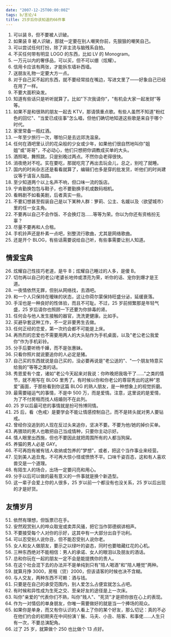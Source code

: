 ```yaml
---
date: "2007-12-25T00:00:00Z"
tags: b/言论/4
title: 25岁后你该知道的66件事
---
```


1. 可以装 B，但不要被人识破。
2. 如果装 B 被人识破，那就一定要在别人嘲笑你前，先狠狠的嘲笑自己。
3. 可以尝试任何打扮，除了非主流与脑残系自拍。
4. 不买任何带有明显 LOGO 的东西，比如 LV 的 Monogram。
5. 一万元以内的奢侈品，可以买，但不可以绷（炫耀）。
6. 信用卡应该有两张，才能拆东墙补西墙。
7. 送朋友礼物一定要大方一点。
8. 对于自己买不起的东西，就不要经常挂在嘴边，写进文里了——好象自己已经在用了一样。 
9. 不要大面积染发。
10. 知道有些话只是听听就算了。比如"下次我请你"，"有机会大家一起发财"等等。
11. 如果不是和很熟的朋友一起去 KTV，那请慎重点歌。有些人虽然不知道"粉红色的回忆"、"当爱已成往事"怎么唱，但他们确切地知道这些歌是来自于哪个时代。
12. 家里常备一瓶红酒。
13. 一年至少旅行一次，哪怕只是去远郊洗温泉。
14. 任何在酒吧里认识的花朵般的少女或少年，如果他们很自然地叫你"姐姐"或"哥哥"，不必动心，他们只想把你调教成买单的大头。 
15. 酒照喝，舞照跳，只是别晚过两点。不然你会老得很快。
16. 消夜绝对不吃。实在要吃，那就吃完了再出去玩会儿，总之，别吃了就睡。
17. 国内的时尚杂志还是看看就算了，编辑们也多是穿的批发货，听他们的时尚建议等于请盲人指路。
18. 至少知道两个以上名声不响，但口味一流的饭店。
19. 宁肯勤换包包与鞋子，也不要勤换手机或数码相机。
20. 看韩剧不如看美剧，后者真实一些。
21. 不要幻想甚至假装自己是以下某种人群：箩莉、公主、名媛以及〈欲望城市〉里的任一女主角。 
22. 不要再以自己不会作饭、不会换灯泡……等等为荣。你以为你还有资格扮无辜？
23. 尽量不要再和人合租。
24. 手机铃声还是朴素一点吧，别整流行歌曲，尤其是网络歌曲。
25. 还是开个 BLOG，有些话需要说给自己听，有些事需要让别人知道。

## 情爱宝典
26. 炫耀自己性技巧老道，是牛 B；炫耀自己睡过的人多，是傻 B。
27. 切勿再以自己的老公/老婆长地帅或漂亮为荣，听你的话、宠你到爆才是王道。
28. 一夜情依然无罪，但别从网络找，去酒吧。
29. 和一个人只保持在暧昧的状态，这让你荷尔蒙保持旺盛分泌，延缓衰落。
30. 手淫也是一种良好的性体验，而且不可耻。不过，25 岁前频繁那是年轻气盛，25 岁后请你也照顾一下还要为你排毒的肾。
31. 任何会与他人发生接触的器官，洗洗更健康。比如手。
32. 买避孕套这种工作，不一定非要男生去做。
33. 任何正经的恋爱，第一次约会都不可能是上床。
34. 再热烈的恋爱也不需要用两人的大头贴作为手机桌面，以及"老公老公我爱你"作为手机彩铃。 
35. 分手后要听杨千嬅，而不是张惠妹。
36. 只看你照片就说要追你的人必定是猪。
37. 自己买的东西就说是自己买的，没必要再说是"老公送的"、"一个朋友特意买给我的"等等之类的话。
38. 秀恩爱有个度，诸如"老公今天起来对我说：你昨晚把我吸干了……"之类的情节，就不用写在 BLOG 里秀了。有时候以你和你老公的尊容秀出的这种"恩爱"画面，于那些看到你这篇 BLOG 的熟人朋友，是一种想象上的视觉折磨。
39. 最需要碰运气的事情，不是中 500 万，而是爱情。注意，这里说的是爱情，为了不付房租而找人结婚则不在此列。 
40. 25 岁以后最可悲的事情就是扮可怜博同情。
41. 25 后，看〈色戒〉是要学会不能让情感控制自己，而不是转头就对男人要钻戒。
42. 曾经你没追到的人现在反过头来追你，坚决不要。不要为他/她的掉价买单。
43. 再猥琐的男人也敢把自己当成情种，只要你主动示好。
44. 情人眼里出西施，但也不要因此就把周围所有的人都当狗屎。
45. 养猫的男人必是 GAY。
46. 不可再抱有被有钱人收纳或包养的"梦想"，或者，把这个当作事业来经营。 
47. 见到美人追丑鬼，不可再大惊小怪或愤愤不平。口味千姿百态，这和有人喜欢兽交是一个道理。
48. 有陌生人的场合，出场一定要闪亮和用心。
49. 分手以后可以做的最有意义的一件事就是换个新造型。
50. 这一辈子会爱上你的人很多，25 岁以前一个都没有也没关系，25 岁以后出现的才是好货。

## 友情岁月
51. 依然有理想，但饭票已在手。
52. 安然观赏别人的哗众取宠或卖弄风骚，把它当作郭德纲讲相声。 
53. 不要接受每个人对你的示好，这其中有一大部分出自于功利。
54. 可以忍受别人说你丑，但不能忍受别人说你老。
55. 女人和女人做朋友，要示之以绿叶的姿态，同时也要暗藏红花的心机。
56. 三种东西绝对不能相信：男人的承诺、女人的眼泪以及朋友的酒话。
57. 总和你玩在一起的朋友一定不会是能提携你的贵人。
58. 在这个社会混下去的办法并不是单纯到只有"陪人喝酒"和"陪人睡觉"两种。
59. 就算月挣 3000，房租（贷）2000，但该请客的时候也决不含糊。 
60. 与人交友，两种东西不可赖：酒与钱。
61. 只要是在自己的承受范围内，别人爱怎么占便宜就怎么占吧。
62. 有时候和异性成为生死之交、至亲好友的途径是上一次床。
63. 叫你"亲爱的"代表你们不熟，叫你"贱人"、"死货"才是把你放在心上的表现。
64. 作为一对情侣的单身朋友，你唯一需要做好的就是当一个捧场的观众。
65. 如果你是单身，而又有你认识的人看上了你的某个好友，那么切记：真的不必在他们约会的初期夹在中间扮演丫鬟、马夫、小丑、陪客、和事佬……人生只有一次，不要总演配角。 
66. 过了 25 岁，就算做个 250 也比做个 13 点好。</font>
